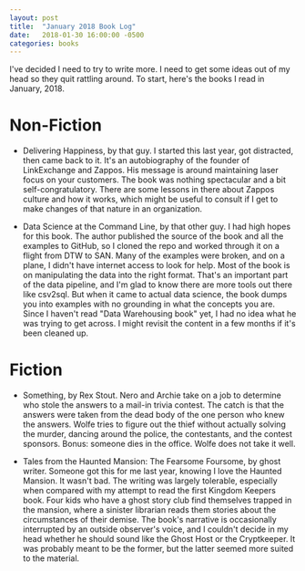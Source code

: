 ```yaml
---
layout: post
title:  "January 2018 Book Log"
date:   2018-01-30 16:00:00 -0500
categories: books
---
```

I've decided I need to try to write more. I need to get some ideas out of my head so they quit rattling around. To start, here's the books I read in January, 2018.
# Non-Fiction

* Delivering Happiness, by that guy. I started this last year, got distracted, then came back to it. It's an autobiography of the founder of LinkExchange and Zappos. His message is around maintaining laser focus on your customers. The book was nothing spectacular and a bit self-congratulatory. There are some lessons in there about Zappos culture and how it works, which might be useful to consult if I get to make changes of that nature in an organization.

* Data Science at the Command Line, by that other guy. I had high hopes for this book. The author published the source of the book and all the examples to GitHub, so I cloned the repo and worked through it on a flight from DTW to SAN. Many of the examples were broken, and on a plane, I didn't have internet access to look for help. Most of the book is on manipulating the data into the right format. That's an important part of the data pipeline, and I'm glad to know there are more tools out there like csv2sql. But when it came to actual data science, the book dumps you into examples with no grounding in what the concepts you are. Since I haven't read "Data Warehousing book" yet, I had no idea what he was trying to get across. I might revisit the content in a few months if it's been cleaned up.

# Fiction

* Something, by Rex Stout. Nero and Archie take on a job to determine who stole the answers to a mail-in trivia contest. The catch is that the answers were taken from the dead body of the one person who knew the answers. Wolfe tries to figure out the thief without actually solving the murder, dancing around the police, the contestants, and the contest sponsors. Bonus: someone dies in the office. Wolfe does not take it well.

* Tales from the Haunted Mansion: The Fearsome Foursome, by ghost writer. Someone got this for me last year, knowing I love the Haunted Mansion. It wasn't bad. The writing was largely tolerable, especially when compared with my attempt to read the first Kingdom Keepers book. Four kids who have a ghost story club find themselves trapped in the mansion, where a sinister librarian reads them stories about the circumstances of their demise. The book's narrative is occasionally interrupted by an outside observer's voice, and I couldn't decide in my head whether he should sound like the Ghost Host or the Cryptkeeper. It was probably meant to be the former, but the latter seemed more suited to the material.